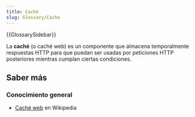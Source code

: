 ```yaml
---
title: Caché
slug: Glossary/Cache
---
```


{{GlossarySidebar}}

La **caché** (o caché web) es un componente que almacena temporalmente respuestas HTTP para que puedan ser usadas por peticiones HTTP posteriores mientras cumplan ciertas condiciones.

## Saber más

### Conocimiento general

- [Caché web](https://es.wikipedia.org/wiki/Cach%C3%A9_web) en Wikipedia
